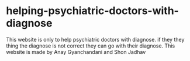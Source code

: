 # helping-psychiatric-doctors-with-diagnose
This website is only to help psychiatric doctors with diagnose. if they they thing the diagnose is not correct they can go with their diagnose. This website is made by Anay Gyanchandani and Shon Jadhav
